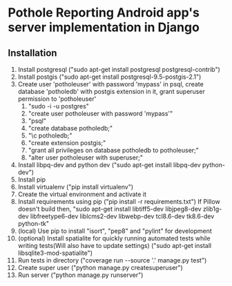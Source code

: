 # Pothole Reporting Android app's server implementation in Django

## Installation
1. Install postgresql ("sudo apt-get install postgresql postgresql-contrib")
2. Install postgis ("sudo apt-get install postgresql-9.5-postgis-2.1")
3. Create user 'potholeuser' with password 'mypass' in psql, create database 'potholedb' with postgis extension in it, grant superuser permission to 'potholeuser'
   1. "sudo -i -u postgres"
   2. "create user potholeuser with password 'mypass'"
   3. "psql"
   4. "create database potholedb;"
   5. "\c potholedb;"
   6. "create extension postgis;"
   7. "grant all privileges on database potholedb to potholeuser;"
   8. "alter user potholeuser with superuser;"
4. Install libpq-dev and python dev ("sudo apt-get install libpq-dev python-dev")
5. Install pip
6. Install virtualenv ("pip install virtualenv")
7. Create the virtual environment and activate it
8. Install requirements using pip ("pip install -r requirements.txt")
If Pillow doesn't build then, "sudo apt-get install libtiff5-dev libjpeg8-dev zlib1g-dev libfreetype6-dev liblcms2-dev libwebp-dev tcl8.6-dev tk8.6-dev python-tk"
9. (local) Use pip to install "isort", "pep8" and "pylint" for development
10. (optional) Install spatialite for quickly running automated tests while writing tests(Will also have to update settings) ("sudo apt-get install libsqlite3-mod-spatialite")
11. Run tests in directory ("coverage run --source '.' manage.py test")
12. Create super user ("python manage.py createsuperuser")
13. Run server ("python manage.py runserver")
